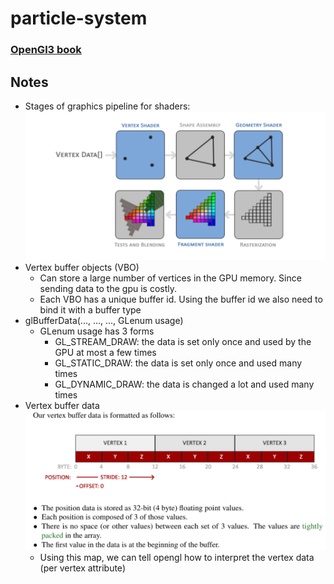 # particle-system

### [OpenGl3 book](https://learnopengl.com/book/book_pdf.pdf)
## Notes
- Stages of graphics pipeline for shaders:
![image](resources/images/opengl_graphics_pipeline_shaders.png)
-  Vertex buffer objects (VBO)
   -  Can store a large number of vertices in the GPU memory. Since sending data to the gpu is costly.
   -  Each VBO has a unique buffer id. Using the buffer id we also need to bind it with a buffer type
- glBufferData(..., ..., ..., GLenum usage)
  - GLenum usage has 3 forms
    - GL_STREAM_DRAW: the data is set only once and used by the GPU at most a few times
    - GL_STATIC_DRAW: the data is set only once and used many times
    - GL_DYNAMIC_DRAW: the data is changed a lot and used many times
- Vertex buffer data
![image](resources/images/Vertex_buffer_data.png)
  - Using this map, we can tell opengl how to interpret the vertex data (per vertex attribute)